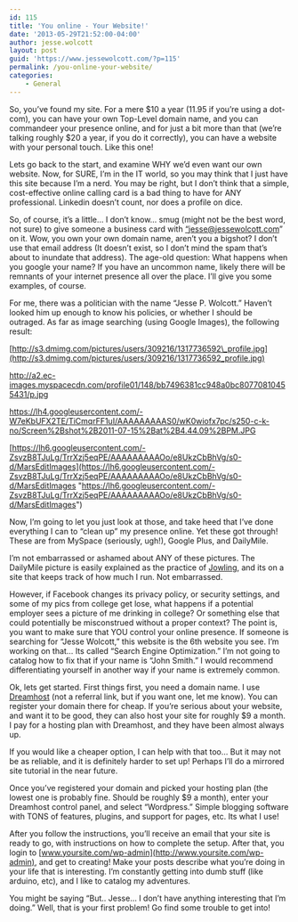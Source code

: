 ```yaml
---
id: 115
title: 'You online - Your Website!'
date: '2013-05-29T21:52:00-04:00'
author: jesse.wolcott
layout: post
guid: 'https://www.jessewolcott.com/?p=115'
permalink: /you-online-your-website/
categories:
    - General
---
```


So, you’ve found my site. For a mere $10 a year (11.95 if you’re using a dot-com), you can have your own Top-Level domain name, and you can commandeer your presence online, and for just a bit more than that (we’re talking roughly $20 a year, if you do it correctly), you can have a website with your personal touch. Like this one!

Lets go back to the start, and examine WHY we’d even want our own website. Now, for SURE, I’m in the IT world, so you may think that I just have this site because I’m a nerd. You may be right, but I don’t think that a simple, cost-effective online calling card is a bad thing to have for ANY professional. Linkedin doesn’t count, nor does a profile on dice.

So, of course, it’s a little… I don’t know… smug (might not be the best word, not sure) to give someone a business card with [“jesse@jessewolcott.com](mailto:“jesse@jessewolcott.com)” on it. Wow, you own your own domain name, aren’t you a bigshot? I don’t use that email address (It doesn’t exist, so I don’t mind the spam that’s about to inundate that address). The age-old question: What happens when you google your name? If you have an uncommon name, likely there will be remnants of your internet presence all over the place. I’ll give you some examples, of course.

For me, there was a politician with the name “Jesse P. Wolcott.” Haven’t looked him up enough to know his policies, or whether I should be outraged. As far as image searching (using Google Images), the following result:

[http://s3.dmimg.com/pictures/users/309216/1317736592\_profile.jpg](http://s3.dmimg.com/pictures/users/309216/1317736592_profile.jpg)

<http://a2.ec-images.myspacecdn.com/profile01/148/bb7496381cc948a0bc80770810455431/p.jpg>

<https://lh4.googleusercontent.com/-W7eKbUFX2TE/TiCmqrFF1uI/AAAAAAAAAS0/wK0wiofx7pc/s250-c-k-no/Screen%2Bshot%2B2011-07-15%2Bat%2B4.44.09%2BPM.JPG>

[https://lh6.googleusercontent.com/-ZsvzB8TJuLg/TrrXzj5eqPE/AAAAAAAAAOo/e8UkzCbBhVg/s0-d/MarsEditImages](https://lh6.googleusercontent.com/-ZsvzB8TJuLg/TrrXzj5eqPE/AAAAAAAAAOo/e8UkzCbBhVg/s0-d/MarsEditImages "https://lh6.googleusercontent.com/-ZsvzB8TJuLg/TrrXzj5eqPE/AAAAAAAAAOo/e8UkzCbBhVg/s0-d/MarsEditImages")

Now, I’m going to let you just look at those, and take heed that I’ve done everything I can to “clean up” my presence online. Yet these got through! These are from MySpace (seriously, ugh!), Google Plus, and DailyMile.

I’m not embarrassed or ashamed about ANY of these pictures. The DailyMile picture is easily explained as the practice of [Jowling](http://www.jowlers.com), and its on a site that keeps track of how much I run. Not embarrassed.

However, if Facebook changes its privacy policy, or security settings, and some of my pics from college get lose, what happens if a potential employer sees a picture of me drinking in college? Or something else that could potentially be misconstrued without a proper context? The point is, you want to make sure that YOU control your online presence. If someone is searching for “Jesse Wolcott,” this website is the 6th website you see. I’m working on that… Its called “Search Engine Optimization.” I’m not going to catalog how to fix that if your name is “John Smith.” I would recommend differentiating yourself in another way if your name is extremely common.

Ok, lets get started. First things first, you need a domain name. I use [Dreamhost](http://dreamhost.com/domains/) (not a referral link, but if you want one, let me know). You can register your domain there for cheap. If you’re serious about your website, and want it to be good, they can also host your site for roughly $9 a month. I pay for a hosting plan with Dreamhost, and they have been almost always up.

If you would like a cheaper option, I can help with that too… But it may not be as reliable, and it is definitely harder to set up! Perhaps I’ll do a mirrored site tutorial in the near future.

Once you’ve registered your domain and picked your hosting plan (the lowest one is probably fine. Should be roughly $9 a month), enter your Dreamhost control panel, and select “Wordpress.” Simple blogging software with TONS of features, plugins, and support for pages, etc. Its what I use!

After you follow the instructions, you’ll receive an email that your site is ready to go, with instructions on how to complete the setup. After that, you login to [www.yoursite.com/wp-admin](http://www.yoursite.com/wp-admin), and get to creating! Make your posts describe what you’re doing in your life that is interesting. I’m constantly getting into dumb stuff (like arduino, etc), and I like to catalog my adventures.

You might be saying “But.. Jesse… I don’t have anything interesting that I’m doing.” Well, that is your first problem! Go find some trouble to get into!